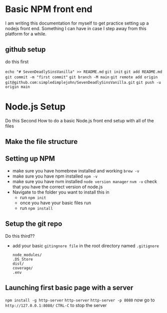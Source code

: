 # Basic NPM front end
I am writing this documentation for myself to get practice setting up a nodejs front end.  Something I can have in case I step away from this platform for a while.

## github setup
do this first

`echo "# SevenDeadlySinsVanilla" >> README.md`
`git init`
`git add README.md`
`git commit -m "first commit"`
`git branch -M main`
`git remote add origin git@github.com:simpledimplejohn/SevenDeadlySinsVanilla.git`
`git push -u origin main`


# Node.js Setup
Do this Second
How to do a basic Node.js front end setup with all of the files

## Make the file structure


## Setting up NPM
- make sure you have homebrew installed and working `brew -v`
- make sure you have npm installed `npm -v`
- make sure you have nvm installed `node version manager` `nvm -v` check that you have the correct version of node.js
- Navigate to the folder you want to install this in
    - run `npm init`
    - once you have your basic files run
    - run `npm install`

## Setup the git repo
Do this third?? 
- add your basic `gitingnore file` in the root directory named `.gitignore`
    ```
    node_modules/
    .DS_Store
    dist/
    coverage/
    .env
    ```


## Launching first basic page with a server 
`npm install -g http-server`
`http-server`
`http-server -p 8080`
now go to
`http://127.0.0.1:8080/`
`CTRL-C` to stop the server 

